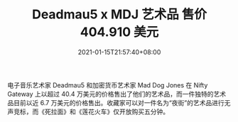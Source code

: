 ﻿---
title: "Deadmau5 x MDJ 艺术品 售价 404.910 美元"
date: 2021-01-15T21:57:40+08:00
lastmod: 2021-01-15T16:45:40+08:00
draft: false
authors: ["Earl"]
description: "电子音乐艺术家 Deadmau5 和加密货币艺术家 Mad Dog Jones 在 Nifty Gateway 上以超过 40.4 万美元的价格售出了他们的艺术品，而一件独特的艺术品目前以近 6.7 万美元的价格售出。收藏家可以对一件名为“夜街”的艺术品进行无声竞标，而《死拉面》和《莲花火车》仅开放购买五分钟。"
featuredImage: "deadmau5-x-mdj-artworks-sold-for-more-than-358-000.png"
tags: ["Strategy Game","策略游戏","Play to Earn"]
categories: ["news"]
news: ["策略游戏"]
weight: 
lightgallery: true
pinned: false
recommend: false
recommend1: false
---

电子音乐艺术家 Deadmau5 和加密货币艺术家 Mad Dog Jones 在 Nifty Gateway 上以超过 40.4 万美元的价格售出了他们的艺术品，而一件独特的艺术品目前以近 6.7 万美元的价格售出。收藏家可以对一件名为“夜街”的艺术品进行无声竞标，而《死拉面》和《莲花火车》仅开放购买五分钟。

<!--more-->

